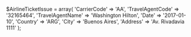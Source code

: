 $AirlineTicketIssue = array(
    'CarrierCode' => 'AA',
    'TravelAgentCode' => '32165464',
    'TravelAgentName' => 'Washington Hilton',
    'Date' => '2017-01-10',
    'Country' => 'ARG',
    'City' => 'Buenos Aires',
    'Address' => 'Av. Rivadavia 1111'
);